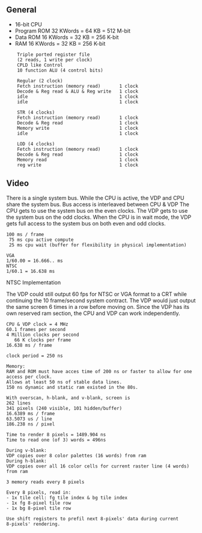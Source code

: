 <!-- Author:  Lyall Jonathan Di Trapani =========|=========|======== -->
General
-------

- 16-bit CPU
- Program ROM 32 KWords = 64 KB = 512 M-bit
- Data ROM 16 KWords = 32 KB = 256 K-bit
- RAM 16 KWords = 32 KB = 256 K-bit


```
    Triple ported register file
    (2 reads, 1 write per clock)
    CPLD like Control
    10 function ALU (4 control bits)

    Regular (2 clock)
    Fetch instruction (memory read)       1 clock
    Decode & Reg read & ALU & Reg write   1 clock
    idle                                  1 clock
    idle                                  1 clock

    STR (4 clocks)
    Fetch instruction (memory read)       1 clock
    Decode & Reg read                     1 clock
    Memory write                          1 clock
    idle                                  1 clock

    LOD (4 clocks)
    Fetch instruction (memory read)       1 clock
    Decode & Reg read                     1 clock
    Memory read                           1 clock
    reg write                             1 clock
```


Video
-----

There is a single system bus.
While the CPU is active, the VDP and CPU share the system bus.
Bus access is interleaved between CPU & VDP
The CPU gets to use the system bus on the even clocks.
The VDP gets to use the system bus on the odd clocks.
When the CPU is in wait mode, the VDP gets full access
to the system bus on both even and odd clocks.

```
100 ms / frame
 75 ms cpu active compute
 25 ms cpu wait (buffer for flexibility in physical implementation)

VGA
1/60.00 = 16.666.. ms
NTSC
1/60.1 = 16.638 ms
```

NTSC Implementation

The VDP could still output 60 fps for NTSC or VGA format to a CRT while continuing the 10 frame/second system contract.  The VDP would just output the same screen 6 times in a row before moving on.  Since the VDP has its own reserved ram section, the CPU and VDP can work independently.

```
CPU & VDP clock = 4 MHz
60.1 frames per second
4 Million clocks per second
   66 K clocks per frame
16.638 ms / frame

clock period = 250 ns

Memory:
RAM and ROM must have acces time of 200 ns or faster to allow for one access per clock.
Allows at least 50 ns of stable data lines.
150 ns dynamic and static ram existed in the 80s.

With overscan, h-blank, and v-blank, screen is
262 lines
341 pixels (240 visible, 101 hidden/buffer)
16.6389 ms / frame
63.5073 us / line
186.238 ns / pixel

Time to render 8 pixels = 1489.904 ns
Time to read one (of 3) words = 496ns

During v-blank:
VDP copies over 8 color palettes (16 words) from ram
During h-blank:
VDP copies over all 16 color cells for current raster line (4 words) from ram

3 memory reads every 8 pixels

Every 8 pixels, read in:
- 1x tile cell: fg tile index & bg tile index
- 1x fg 8-pixel tile row
- 1x bg 8-pixel tile row

Use shift registers to prefil next 8-pixels' data during current
8-pixels' rendering.
```
